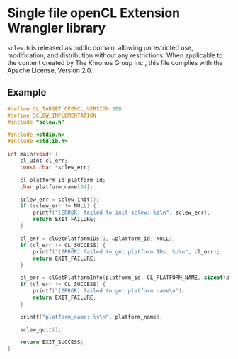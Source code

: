 # Single file openCL Extension Wrangler library

`sclew.h` is released as public domain, allowing unrestricted use, modification, and distribution without any restrictions. When applicable to the content created by The Khronos Group Inc., this file complies with the Apache License, Version 2.0.

## Example

```c
#define CL_TARGET_OPENCL_VERSION 300
#define SCLEW_IMPLEMENTATION
#include "sclew.h"

#include <stdio.h>
#include <stdlib.h>

int main(void) {
    cl_uint cl_err;
    const char *sclew_err;

    cl_platform_id platform_id;
    char platform_name[64];

    sclew_err = sclew_init();
    if (sclew_err != NULL) {
        printf("[ERROR] failed to init sclew: %s\n", sclew_err);
        return EXIT_FAILURE;
    }

    cl_err = clGetPlatformIDs(1, &platform_id, NULL);
    if (cl_err != CL_SUCCESS) {
        printf("[ERROR] failed to get platform IDs: %u\n", cl_err);
        return EXIT_FAILURE;
    }

    cl_err = clGetPlatformInfo(platform_id, CL_PLATFORM_NAME, sizeof(platform_name), platform_name, NULL);
    if (cl_err != CL_SUCCESS) {
        printf("[ERROR] failed to get platform name\n");
        return EXIT_FAILURE;
    }

    printf("platform_name: %s\n", platform_name);

    sclew_quit();

    return EXIT_SUCCESS;
}
```